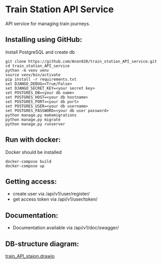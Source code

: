 # Train Station API Service

API service for managing train journeys.

## Installing using GitHub:

Install PostgreSQL and create db

```shell
git clone https://github.com/Anon920/train_station_API_service.git
cd train_station_API_service
python -m venv venv
source venv/bin/activate
pip install -r requirements.txt
set DJANGO_DEBUG=<True/False>
set DJANGO_SECRET_KEY=<your secret key>
set POSTGRES_DB=<your db name>
set POSTGRES_HOST=<your db hostname>
set POSTGRES_PORT=<your db port>
set POSTGRES_USER=<your db username>
set POSTGRES_PASSWORD=<your db user password>
python manage.py makemigrations
python manage.py migrate
python manage.py runserver
```

## Run with docker:

Docker should be installed

```shell
docker-compose build
docker-compose up
```

## Getting access:

- create user via /api/v1/user/register/
- get access token via /api/v1/user/token/

## Documentation:

- Documentation available via /api/v1/doc/swagger/

## DB-structure diagram:

[train_API_staion.drawio](media_git%2Ftrain_API_staion.drawio)


